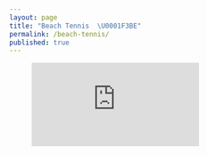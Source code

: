 ```yaml
---
layout: page
title: "Beach Tennis  \U0001F3BE"
permalink: /beach-tennis/
published: true
---
```

<!-- blank line -->
<figure class="video_container">
<iframe src="https://drive.google.com/file/d/1WNnM0k8wZXQckjZmEOPVgVq6NixQk1kL/preview" frameborder="0" allowfullscreen="true"> </iframe>
</figure>
<!-- blank line -->